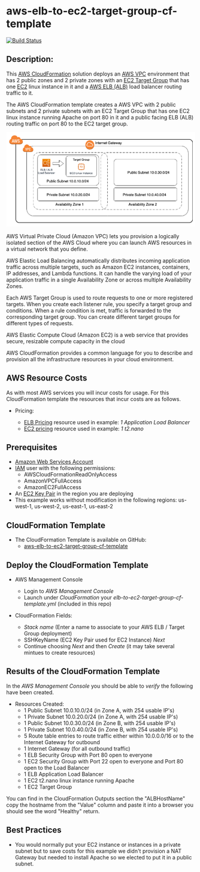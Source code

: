 # aws-elb-to-ec2-target-group-cf-template
[![Build Status](https://travis-ci.org/getcft/aws-elb-to-ec2-target-group-cf-template.svg?branch=master)](https://travis-ci.org/getcft/aws-elb-to-ec2-target-group-cf-template)

## Description:

This <a href="https://aws.amazon.com/cloudformation/" target="_blank">AWS CloudFormation</a> solution deploys an <a href="https://aws.amazon.com/vpc/" target="_blank">AWS VPC</a> environment that has 2 public zones and 2 private zones with an <a href="https://docs.aws.amazon.com/elasticloadbalancing/latest/application/load-balancer-target-groups.html" target="_blank">EC2 Target Group</a> that has one <a href="https://aws.amazon.com/ec2/" target="_blank">EC2</a> linux instance in it and a <a href="https://aws.amazon.com/elasticloadbalancing/" target="_blank">AWS ELB (ALB)</a> load balancer routing traffic to it.

The AWS CloudFormation template creates a AWS VPC with 2 public subnets and 2 private subnets with an EC2 Target Group that has one EC2 linux instance running Apache on port 80 in it and a public facing ELB (ALB) routing traffic on port 80 to the EC2 target group.

<img src="elb-to-target-group.png" alt="ELB/ALB to EC2 Target Group" />

AWS Virtual Private Cloud (Amazon VPC) lets you provision a logically isolated section of the AWS Cloud where you can launch AWS resources in a virtual network that you define.

AWS Elastic Load Balancing automatically distributes incoming application traffic across multiple targets, such as Amazon EC2 instances, containers, IP addresses, and Lambda functions. It can handle the varying load of your application traffic in a single Availability Zone or across multiple Availability Zones.

Each AWS Target Group is used to route requests to one or more registered targets. When you create each listener rule, you specify a target group and conditions. When a rule condition is met, traffic is forwarded to the corresponding target group. You can create different target groups for different types of requests.

AWS Elastic Compute Cloud (Amazon EC2) is a web service that provides secure, resizable compute capacity in the cloud

AWS CloudFormation provides a common language for you to describe and provision all the infrastructure resources in your cloud environment.


## AWS Resource Costs

As with most AWS services you will incur costs for usage. For this CloudFormation template the resources that incur costs are as follows.

* Pricing:

   * <a href="https://aws.amazon.com/elasticloadbalancing/pricing/" target="_blank">ELB Pricing</a> resource used in example: *1 Application Load Balancer*
   * <a href="https://aws.amazon.com/ec2/pricing/on-demand/" target="_blank">EC2 pricing</a> resource used in example: *1 t2.nano*

## Prerequisites

* <a href="https://aws.amazon.com" target="_blank"> Amazon Web Services Account</a>
* <a href="https://aws.amazon.com/iam/" target="_blank">IAM</a> user with the following permissions:
   * AWSCloudFormationReadOnlyAccess
   * AmazonVPCFullAccess
   * AmazonEC2FullAccess
* An <a href="https://docs.aws.amazon.com/AWSEC2/latest/UserGuide/ec2-key-pairs.html" target="_blank">EC2 Key Pair</a> in the region you are deploying
* This example works without modification in the following regions: us-west-1, us-west-2, us-east-1, us-east-2

## CloudFormation Template

* The CloudFormation Template is available on GitHub:
   * <a href="https://github.com/getcft/aws-elb-to-ec2-target-group-cf-template" target="_blank">aws-elb-to-ec2-target-group-cf-template</a>

## Deploy the CloudFormation Template

* AWS Management Console

   * Login to *AWS Management Console*
   * Launch under *CloudFormation* your *elb-to-ec2-target-group-cf-template.yml* (included in this repo)

* CloudFormation Fields:

   * *Stack name* (Enter a name to associate to your AWS ELB / Target Group deployment)
   * SSHKeyName (EC2 Key Pair used for EC2 Instance) *Next*
   * Continue choosing *Next* and then *Create* (it may take several mintues to create resources)

## Results of the CloudFormation Template

In the *AWS Management Console* you should be able to *verify* the following have been created.

* Resources Created:
  * 1 Public Subnet 10.0.10.0/24 (in Zone A, with 254 usable IP's)
  * 1 Private Subnet 10.0.20.0/24 (in Zone A, with 254 usable IP's)
  * 1 Public Subnet 10.0.30.0/24 (in Zone B, with 254 usable IP's)
  * 1 Private Subnet 10.0.40.0/24 (in Zone B, with 254 usable IP's)
  * 5 Route table entries to route traffic either within 10.0.0.0/16 or to the Internet Gateway for outbound
  * 1 Internet Gateway (for all outbound traffic)
  * 1 ELB Security Group with Port 80 open to everyone
  * 1 EC2 Security Group with Port 22 open to everyone and Port 80 open to the Load Balancer
  * 1 ELB Application Load Balancer
  * 1 EC2 t2.nano linux instance running Apache
  * 1 EC2 Target Group

You can find in the CloudFormation Outputs section the "ALBHostName" copy the hostname from the "Value" column and paste it into a browser you should see the word "Healthy" return.

## Best Practices

* You would normally put your EC2 instance or instances in a private subnet but to save costs for this example we didn't provision a NAT Gateway but needed to install Apache so we elected to put it in a public subnet.
